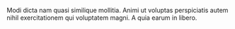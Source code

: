 Modi dicta nam quasi similique mollitia.
Animi ut voluptas perspiciatis autem nihil exercitationem qui voluptatem magni.
A quia earum in libero.
